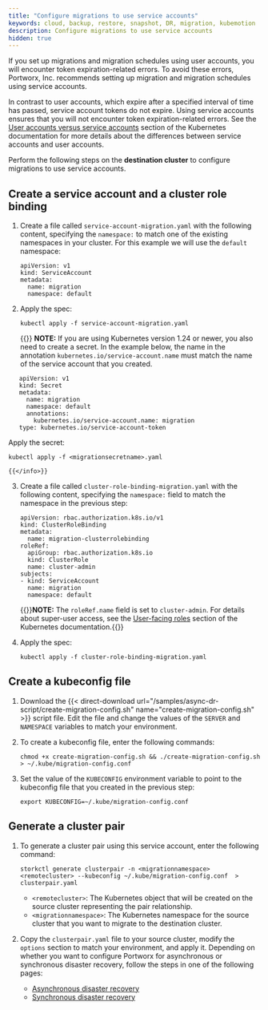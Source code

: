 ```yaml
---
title: "Configure migrations to use service accounts"
keywords: cloud, backup, restore, snapshot, DR, migration, kubemotion
description: Configure migrations to use service accounts
hidden: true
---
```


If you set up migrations and migration schedules using user accounts, you will encounter token expiration-related errors. To avoid these errors, Portworx, Inc. recommends setting up migration and migration schedules using service accounts.

In contrast to user accounts, which expire after a specified interval of time has passed, service account tokens do not expire. Using service accounts ensures that you will not encounter token expiration-related errors. See the [User accounts versus service accounts](https://kubernetes.io/docs/reference/access-authn-authz/service-accounts-admin/#user-accounts-versus-service-accounts) section of the Kubernetes documentation for more details about the differences between service accounts and user accounts.

Perform the following steps on the **destination cluster** to configure migrations to use service accounts.

## Create a service account and a cluster role binding

1. Create a file called `service-account-migration.yaml` with the following content, specifying the `namespace:` to match one of the existing namespaces in your cluster. For this example we will use the `default` namespace: 

    ```text
    apiVersion: v1
    kind: ServiceAccount
    metadata:
      name: migration
      namespace: default
    ```

2. Apply the spec:

    ```text
    kubectl apply -f service-account-migration.yaml
    ```
    {{<info>}}
  **NOTE:** If you are using Kubernetes version 1.24 or newer, you also need to create a secret. In the example below, the name in the annotation `kubernetes.io/service-account.name` must match the name of the service account that you created.

```text
   apiVersion: v1
   kind: Secret
   metadata:
     name: migration
     namespace: default
     annotations: 
       kubernetes.io/service-account.name: migration
   type: kubernetes.io/service-account-token
```
  Apply the secret:

```text
kubectl apply -f <migrationsecretname>.yaml
```
    {{</info>}}

3. Create a file called `cluster-role-binding-migration.yaml` with the following content, specifying the `namespace:` field to match the namespace in the previous step:

    ```text
    apiVersion: rbac.authorization.k8s.io/v1
    kind: ClusterRoleBinding
    metadata:
      name: migration-clusterrolebinding
    roleRef:
      apiGroup: rbac.authorization.k8s.io
      kind: ClusterRole
      name: cluster-admin
    subjects:
    - kind: ServiceAccount
      name: migration
      namespace: default
    ```
    {{<info>}}**NOTE:** The `roleRef.name` field is set to `cluster-admin`. For details about super-user access, see the [User-facing roles](https://kubernetes.io/docs/reference/access-authn-authz/rbac/#user-facing-roles) section of the Kubernetes documentation.{{</info>}}
  
4. Apply the spec:

    ```text
    kubectl apply -f cluster-role-binding-migration.yaml
    ```

## Create a kubeconfig file

1. Download the {{< direct-download url="/samples/async-dr-script/create-migration-config.sh" name="create-migration-config.sh" >}} script file. Edit the file and change the values of the `SERVER` and `NAMESPACE` variables to match your environment.

2. To create a kubeconfig file, enter the following commands:

    ```text
    chmod +x create-migration-config.sh && ./create-migration-config.sh > ~/.kube/migration-config.conf
    ```

3. Set the value of the `KUBECONFIG` environment variable to point to the kubeconfig file that you created in the previous step:

    ```text
    export KUBECONFIG=~/.kube/migration-config.conf
    ```

## Generate a cluster pair

1. To generate a cluster pair using this service account, enter the following command:

    ```text
    storkctl generate clusterpair -n <migrationnamespace> <remotecluster> --kubeconfig ~/.kube/migration-config.conf  > clusterpair.yaml
    ```
    
    * `<remotecluster>`: The Kubernetes object that will be created on the source cluster representing the pair relationship.
    * `<migrationnamespace>`: The Kubernetes namespace for the source cluster that you want to migrate to the destination cluster.

2. Copy the `clusterpair.yaml` file to your source cluster, modify the `options` section to match your environment, and apply it. Depending on whether you want to configure Portworx for asynchronous or synchronous disaster recovery, follow the steps in one of the following pages:

   * [Asynchronous disaster recovery](/operations/operate-kubernetes/disaster-recovery/async-dr/generate-apply-clusterpair/#generate-a-clusterpair-spec-on-the-destination-cluster)
   * [Synchronous disaster recovery](/operations/operate-kubernetes/disaster-recovery/px-metro/2-pair-clusters/#generate-a-clusterpair-on-the-destination-cluster)

